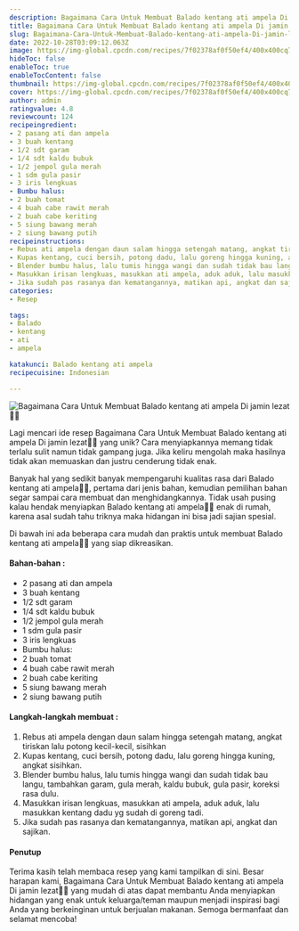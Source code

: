 ```yaml
---
description: Bagaimana Cara Untuk Membuat Balado kentang ati ampela Di jamin lezat"
title: Bagaimana Cara Untuk Membuat Balado kentang ati ampela Di jamin lezat
slug: Bagaimana-Cara-Untuk-Membuat-Balado-kentang-ati-ampela-Di-jamin-lezat
date: 2022-10-28T03:09:12.063Z
image: https://img-global.cpcdn.com/recipes/7f02378af0f50ef4/400x400cq70/photo.jpg
hideToc: false
enableToc: true
enableTocContent: false
thumbnail: https://img-global.cpcdn.com/recipes/7f02378af0f50ef4/400x400cq70/photo.jpg
cover: https://img-global.cpcdn.com/recipes/7f02378af0f50ef4/400x400cq70/photo.jpg
author: admin
ratingvalue: 4.8
reviewcount: 124
recipeingredient:
- 2 pasang ati dan ampela
- 3 buah kentang
- 1/2 sdt garam
- 1/4 sdt kaldu bubuk
- 1/2 jempol gula merah
- 1 sdm gula pasir
- 3 iris lengkuas
- Bumbu halus:
- 2 buah tomat
- 4 buah cabe rawit merah
- 2 buah cabe keriting
- 5 siung bawang merah
- 2 siung bawang putih
recipeinstructions:
- Rebus ati ampela dengan daun salam hingga setengah matang, angkat tiriskan lalu potong kecil-kecil, sisihkan
- Kupas kentang, cuci bersih, potong dadu, lalu goreng hingga kuning, angkat sisihkan.
- Blender bumbu halus, lalu tumis hingga wangi dan sudah tidak bau langu, tambahkan garam, gula merah, kaldu bubuk, gula pasir, koreksi rasa dulu.
- Masukkan irisan lengkuas, masukkan ati ampela, aduk aduk, lalu masukkan kentang dadu yg sudah di goreng tadi.
- Jika sudah pas rasanya dan kematangannya, matikan api, angkat dan sajikan.
categories:
- Resep

tags:
- Balado
- kentang
- ati
- ampela

katakunci: Balado kentang ati ampela
recipecuisine: Indonesian

---
```


![Bagaimana Cara Untuk Membuat Balado kentang ati ampela Di jamin lezat👩‍🍳](https://img-global.cpcdn.com/recipes/7f02378af0f50ef4/400x400cq70/photo.jpg)

Lagi mencari ide resep Bagaimana Cara Untuk Membuat Balado kentang ati ampela Di jamin lezat👩‍🍳 yang unik? Cara menyiapkannya memang tidak terlalu sulit namun tidak gampang juga. Jika keliru mengolah maka hasilnya tidak akan memuaskan dan justru cenderung tidak enak.

Banyak hal yang sedikit banyak mempengaruhi kualitas rasa dari Balado kentang ati ampela👩‍🍳, pertama dari jenis bahan, kemudian pemilihan bahan segar sampai cara membuat dan menghidangkannya. Tidak usah pusing kalau hendak menyiapkan Balado kentang ati ampela👩‍🍳 enak di rumah, karena asal sudah tahu triknya maka hidangan ini bisa jadi sajian spesial.

Di bawah ini ada beberapa cara mudah dan praktis untuk membuat Balado kentang ati ampela👩‍🍳 yang siap dikreasikan.

<!--inarticleads1-->

#### Bahan-bahan :

- 2 pasang ati dan ampela
- 3 buah kentang
- 1/2 sdt garam
- 1/4 sdt kaldu bubuk
- 1/2 jempol gula merah
- 1 sdm gula pasir
- 3 iris lengkuas
- Bumbu halus:
- 2 buah tomat
- 4 buah cabe rawit merah
- 2 buah cabe keriting
- 5 siung bawang merah
- 2 siung bawang putih

<!--inarticleads2-->

#### Langkah-langkah membuat :

1. Rebus ati ampela dengan daun salam hingga setengah matang, angkat tiriskan lalu potong kecil-kecil, sisihkan
1. Kupas kentang, cuci bersih, potong dadu, lalu goreng hingga kuning, angkat sisihkan.
1. Blender bumbu halus, lalu tumis hingga wangi dan sudah tidak bau langu, tambahkan garam, gula merah, kaldu bubuk, gula pasir, koreksi rasa dulu.
1. Masukkan irisan lengkuas, masukkan ati ampela, aduk aduk, lalu masukkan kentang dadu yg sudah di goreng tadi.
1. Jika sudah pas rasanya dan kematangannya, matikan api, angkat dan sajikan.

#### Penutup

Terima kasih telah membaca resep yang kami tampilkan di sini. Besar harapan kami, Bagaimana Cara Untuk Membuat Balado kentang ati ampela Di jamin lezat👩‍🍳 yang mudah di atas dapat membantu Anda menyiapkan hidangan yang enak untuk keluarga/teman maupun menjadi inspirasi bagi Anda yang berkeinginan untuk berjualan makanan. Semoga bermanfaat dan selamat mencoba!